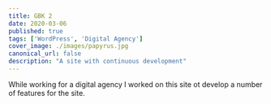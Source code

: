 ```yaml
---
title: GBK 2
date: 2020-03-06
published: true
tags: ['WordPress', 'Digital Agency']
cover_image: ./images/papyrus.jpg
canonical_url: false
description: "A site with continuous development"
---
```


While working for a digital agency I worked on this site ot develop a number of features for the site.